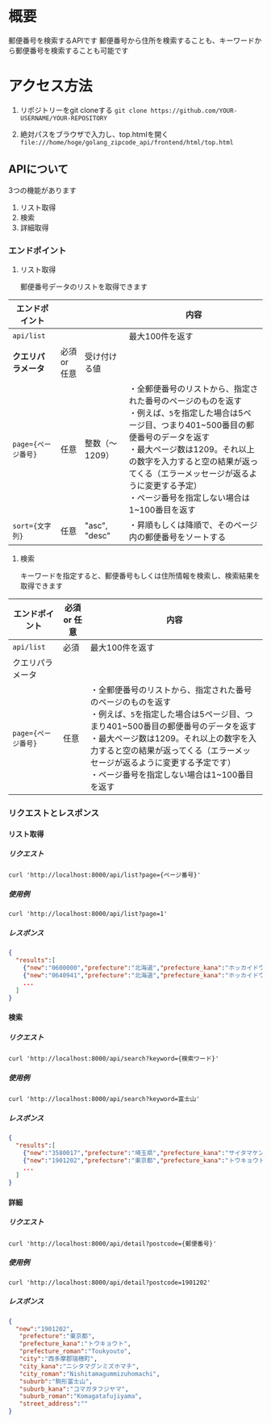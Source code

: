 # 概要
郵便番号を検索するAPIです
郵便番号から住所を検索することも、キーワードから郵便番号を検索することも可能です

# アクセス方法

1. リポジトリーをgit cloneする
   `git clone https://github.com/YOUR-USERNAME/YOUR-REPOSITORY`

2. 絶対パスをブラウザで入力し、top.htｍlを開く
   `file:///home/hoge/golang_zipcode_api/frontend/html/top.html`

## APIについて

3つの機能があります

1. リスト取得
2. 検索
3. 詳細取得

### エンドポイント

1. リスト取得

   郵便番号データのリストを取得できます

| エンドポイント |  |  | 内容 |
|---------|---------|---------|---------|
| `api/list` |  |  | 最大100件を返す |
| **クエリパラメータ**| 必須 or 任意 | 受け付ける値 |   |
| `page={ページ番号}` | 任意 | 整数（〜1209） | ・全郵便番号のリストから、指定された番号のページのものを返す<br>・例えば、`5`を指定した場合は5ページ目、つまり401~500番目の郵便番号のデータを返す<br>・最大ページ数は1209。それ以上の数字を入力すると空の結果が返ってくる（エラーメッセージが返るように変更する予定）<br>・ページ番号を指定しない場合は1~100番目を返す |
| `sort={文字列}` | 任意 | "asc", "desc" | ・昇順もしくは降順で、そのページ内の郵便番号をソートする |

1. 検索

   キーワードを指定すると、郵便番号もしくは住所情報を検索し、検索結果を取得できます

| エンドポイント | 必須 or 任意 | 内容 |
|---------|---------|---------|
| `api/list` | 必須 | 最大100件を返す |
| クエリパラメータ  |
| `page={ページ番号}` | 任意 | ・全郵便番号のリストから、指定された番号のページのものを返す<br>・例えば、`5`を指定した場合は5ページ目、つまり401~500番目の郵便番号のデータを返す<br>・最大ページ数は1209。それ以上の数字を入力すると空の結果が返ってくる（エラーメッセージが返るように変更する予定です）<br>・ページ番号を指定しない場合は1~100番目を返す |


### リクエストとレスポンス

#### リスト取得

##### リクエスト

```
curl 'http://localhost:8000/api/list?page={ページ番号}'
```

##### 使用例

```
curl 'http://localhost:8000/api/list?page=1'
```

##### レスポンス

```json
{
  "results":[
    {"new":"0600000","prefecture":"北海道","prefecture_kana":"ホッカイドウ","prefecture_roman":"Hokkaidou","city":"札幌市中央区","city_kana":"サッポロシチュウオウク","city_roman":"Sapporoshichuuouku","suburb":"","suburb_kana":"","suburb_roman":"","street_address":""},
    {"new":"0640941","prefecture":"北海道","prefecture_kana":"ホッカイドウ","prefecture_roman":"Hokkaidou","city":"札幌市中央区","city_kana":"サッポロシチュウオウク","city_roman":"Sapporoshichuuouku","suburb":"旭ケ丘","suburb_kana":"アサヒガオカ","suburb_roman":"Asahigaoka","street_address":""},
    ...
  ]
}
```

#### 検索

##### リクエスト

```
curl 'http://localhost:8000/api/search?keyword={検索ワード}'
```

##### 使用例

```
curl 'http://localhost:8000/api/search?keyword=富士山'
```

##### レスポンス

```json
{
  "results":[
    {"new":"3580017","prefecture":"埼玉県","prefecture_kana":"サイタマケン","prefecture_roman":"Saitamaken","city":"入間市","city_kana":"イルマシ","city_roman":"Irumashi","suburb":"駒形富士山","suburb_kana":"コマガタフジヤマ","suburb_roman":"Komagatafujiyama","street_address":""},
    {"new":"1901202","prefecture":"東京都","prefecture_kana":"トウキョウト","prefecture_roman":"Toukyouto","city":"西多摩郡瑞穂町","city_kana":"ニシタマグンミズホマチ","city_roman":"Nishitamagummizuhomachi","suburb":"駒形富士山","suburb_kana":"コマガタフジヤマ","suburb_roman":"Komagatafujiyama","street_address":""},
    ...
  ]
}
```

#### 詳細

##### リクエスト

```
curl 'http://localhost:8000/api/detail?postcode={郵便番号}'
```

##### 使用例

```
curl 'http://localhost:8000/api/detail?postcode=1901202'
```

##### レスポンス

```json
{
  "new":"1901202",
   "prefecture":"東京都",
   "prefecture_kana":"トウキョウト",
   "prefecture_roman":"Toukyouto",
   "city":"西多摩郡瑞穂町",
   "city_kana":"ニシタマグンミズホマチ",
   "city_roman":"Nishitamagummizuhomachi",
   "suburb":"駒形富士山",
   "suburb_kana":"コマガタフジヤマ",
   "suburb_roman":"Komagatafujiyama",
   "street_address":""
}
```

